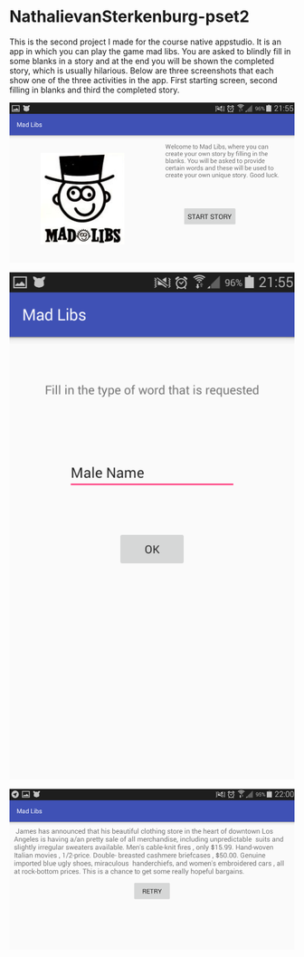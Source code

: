 # NathalievanSterkenburg-pset2

This is the second project I made for the course native appstudio. It is an app in which you can play the game mad libs.
You are asked to blindly fill in some blanks in a story and at the end you will be shown the completed story, which is usually hilarious.
Below are three screenshots that each show one of the three activities in the app. First starting screen, second filling in blanks and third the completed story.

![Start](https://github.com/nathhje/NathalievanSterkenburg-pset2/blob/master/screenshots/Screenshot_2017-02-22-21-55-08.png)

![Start](https://github.com/nathhje/NathalievanSterkenburg-pset2/blob/master/screenshots/Screenshot_2017-02-22-21-55-17.png)

![Start](https://github.com/nathhje/NathalievanSterkenburg-pset2/blob/master/screenshots/Screenshot_2017-02-22-22-00-38.png)
